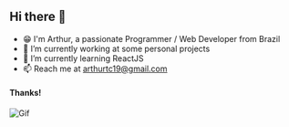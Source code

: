<div>
  <h2>Hi there 👋</h2>

- 😁 I'm Arthur, a passionate Programmer / Web Developer from Brazil
- 🔭 I’m currently working at some personal projects
- 🌱 I’m currently learning ReactJS
- 📫 Reach me at arthurtc19@gmail.com

#### Thanks!

![Gif](https://pa1.narvii.com/7448/d7d6bbb68f4bf9e359c28eaf9eac6d2af3d569eer1-540-810_hq.gif)

<div>
